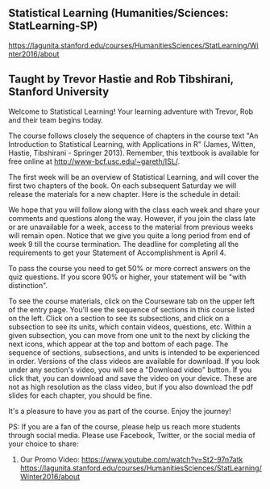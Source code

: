 ## Statistical Learning (Humanities/Sciences: StatLearning-SP) 
https://lagunita.stanford.edu/courses/HumanitiesSciences/StatLearning/Winter2016/about

## Taught by Trevor Hastie and Rob Tibshirani, Stanford University
Welcome to Statistical Learning!
Your learning adventure with Trevor, Rob and their team begins today.

The course follows closely the sequence of chapters in the course text 
"An Introduction to Statistical Learning, with Applications in R" (James, Witten, Hastie, Tibshirani - Springer 2013). 
Remember, this textbook is available for free online at http://www-bcf.usc.edu/~gareth/ISL/.

The first week will be an overview of Statistical Learning, and will cover the first two chapters of the book. On each subsequent Saturday we will release the materials for a new chapter. Here is the schedule in detail:

We hope that you will follow along with the class each week and share your comments and questions along the way. However, if you join the class late or are unavailable for a week, access to the material from previous weeks will remain open. Notice that we give you quite a long period from end of week 9 till the course termination. The deadline for completing all the requirements to get your Statement of Accomplishment is April 4.

To pass the course you need to get 50% or more correct answers on the quiz questions. If you score 90% or higher, your statement will be "with distinction".

To see the course materials, click on the Courseware tab on the upper left of the entry page. You'll see the sequence of sections in this course listed on the left. Click on a section to see its subsections, and click on a subsection to see its units, which contain videos, questions, etc. Within a given subsection, you can move from one unit to the next by clicking the next icons, which appear at the top and bottom of each page. The sequence of sections, subsections, and units is intended to be experienced in order.
Versions of the class videos are available for download. If you look under any section's video, you will see a "Download video" button. If you click that, you can download and save the video on your device. These are not as high resolution as the class video, but if you also download the pdf slides for each chapter, you should be fine.

It's a pleasure to have you as part of the course. Enjoy the journey!

PS: If you are a fan of the course, please help us reach more students through social media. Please use Facebook, Twitter, or the social media of your choice to share:

1)	Our Promo Video: https://www.youtube.com/watch?v=St2-97n7atk  https://lagunita.stanford.edu/courses/HumanitiesSciences/StatLearning/Winter2016/about   
